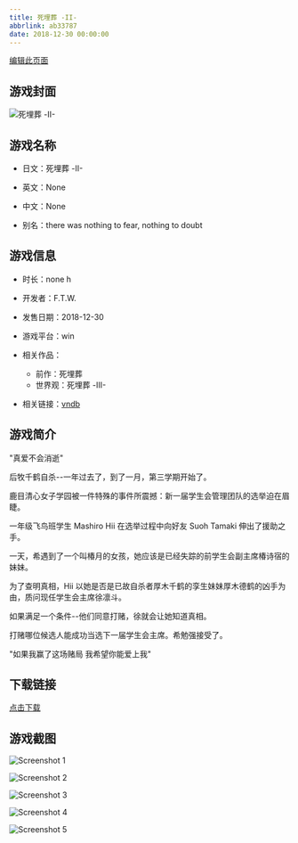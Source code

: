 ```yaml
---
title: 死埋葬 -II-
abbrlink: ab33787
date: 2018-12-30 00:00:00
---
```

[编辑此页面](https://github.com/ACG-3/ADV3-source/blob/main/source/_posts/games/%E6%AD%BB%E5%9F%8B%E8%91%AC%20-II-.md)

## 游戏封面

![死埋葬 -II-](https://pan.timero.xyz/d/onedrive/img_lib_001/%E6%AD%BB%E5%9F%8B%E8%91%AC%20-II-_cover.avif)


## 游戏名称

- 日文：死埋葬 -II-
- 英文：None
- 中文：None

- 别名：there was nothing to fear, nothing to doubt


## 游戏信息

- 时长：none h
- 开发者：F.T.W.
- 发售日期：2018-12-30
- 游戏平台：win
- 相关作品：
   - 前作：死埋葬
   - 世界观：死埋葬 -III-

- 相关链接：[vndb](https://vndb.org/v25087)


## 游戏简介

"真爱不会消逝"

后牧千鹤自杀--一年过去了，到了一月，第三学期开始了。

鹿目清心女子学园被一件特殊的事件所震撼：新一届学生会管理团队的选举迫在眉睫。

一年级飞鸟班学生 Mashiro Hii 在选举过程中向好友 Suoh Tamaki 伸出了援助之手。

一天，希遇到了一个叫椿月的女孩，她应该是已经失踪的前学生会副主席椿诗宿的妹妹。

为了查明真相，Hii 以她是否是已故自杀者厚木千鹤的孪生妹妹厚木德鹤的凶手为由，质问现任学生会主席徐凛斗。

如果满足一个条件--他们同意打赌，徐就会让她知道真相。

打赌哪位候选人能成功当选下一届学生会主席。希勉强接受了。

"如果我赢了这场赌局 我希望你能爱上我"




## 下载链接

[点击下载](https://pan.timero.xyz/onedrive/adv_lib_001/%E6%AD%BB%E5%9F%8B%E8%91%AC%20-II-)


## 游戏截图


![Screenshot 1](https://pan.timero.xyz/d/onedrive/img_lib_001/%E6%AD%BB%E5%9F%8B%E8%91%AC%20-II-_Screenshot_1.avif)

![Screenshot 2](https://pan.timero.xyz/d/onedrive/img_lib_001/%E6%AD%BB%E5%9F%8B%E8%91%AC%20-II-_Screenshot_2.avif)

![Screenshot 3](https://pan.timero.xyz/d/onedrive/img_lib_001/%E6%AD%BB%E5%9F%8B%E8%91%AC%20-II-_Screenshot_3.avif)

![Screenshot 4](https://pan.timero.xyz/d/onedrive/img_lib_001/%E6%AD%BB%E5%9F%8B%E8%91%AC%20-II-_Screenshot_4.avif)

![Screenshot 5](https://pan.timero.xyz/d/onedrive/img_lib_001/%E6%AD%BB%E5%9F%8B%E8%91%AC%20-II-_Screenshot_5.avif)

